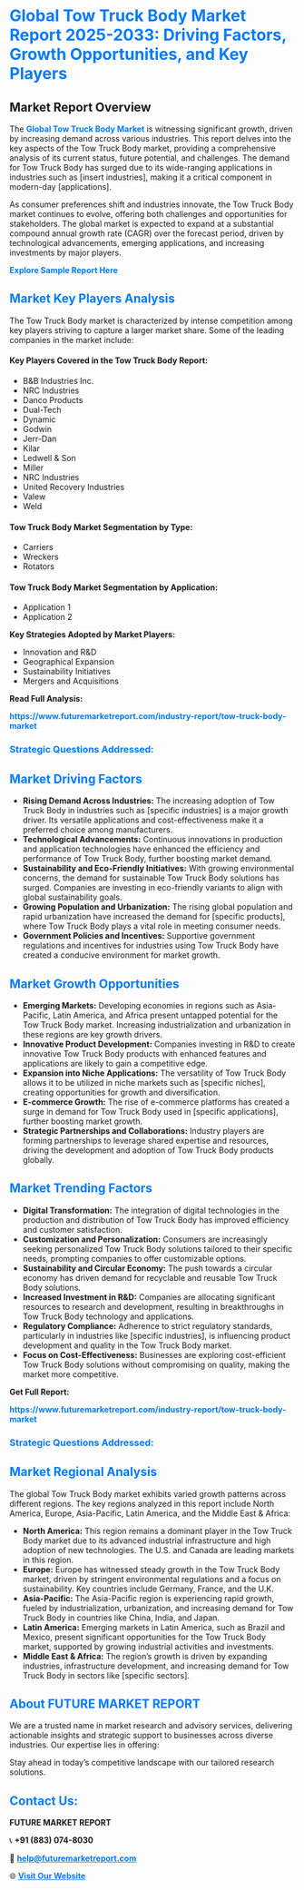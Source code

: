 <h1 style="color: #007BFF;">Global Tow Truck Body Market Report 2025-2033: Driving Factors, Growth Opportunities, and Key Players</h1>

<section id="overview">
<h2>Market Report Overview</h2>
<p>The <a href="https://www.futuremarketreport.com/industry-report/tow-truck-body-market" style="color: #007BFF; text-decoration: none;"><strong>Global Tow Truck Body Market</strong></a> is witnessing significant growth, driven by increasing demand across various industries. This report delves into the key aspects of the Tow Truck Body market, providing a comprehensive analysis of its current status, future potential, and challenges. The demand for Tow Truck Body has surged due to its wide-ranging applications in industries such as [insert industries], making it a critical component in modern-day [applications].</p>
<p>As consumer preferences shift and industries innovate, the Tow Truck Body market continues to evolve, offering both challenges and opportunities for stakeholders. The global market is expected to expand at a substantial compound annual growth rate (CAGR) over the forecast period, driven by technological advancements, emerging applications, and increasing investments by major players.</p>
</section>

<section id="overview">
<p><a href="https://www.futuremarketreport.com/request-sample/reportId=105548" style="color: #007BFF; text-decoration: none;"><strong>Explore Sample Report Here</strong></a></p>
</section>

<section id="key-players">
<h2 style="color: #007BFF;">Market Key Players Analysis</h2>
<p>The Tow Truck Body market is characterized by intense competition among key players striving to capture a larger market share. Some of the leading companies in the market include:</p>
<h4>Key Players Covered in the Tow Truck Body Report:</h4>
<ul><li>B&amp;B Industries Inc.</li><li>NRC Industries</li><li>Danco Products</li><li>Dual-Tech</li><li>Dynamic</li><li>Godwin</li><li>Jerr-Dan</li><li>Kilar</li><li>Ledwell &amp; Son</li><li>Miller</li><li>NRC Industries</li><li>United Recovery Industries</li><li>Valew</li><li>Weld</li></ul>
<h4>Tow Truck Body Market Segmentation by Type:</h4>
<ul><li>Carriers</li><li>Wreckers</li><li>Rotators</li></ul>

<h4>Tow Truck Body Market Segmentation by Application:</h4>
<ul><li>Application 1</li><li>Application 2</li></ul>
<p><strong>Key Strategies Adopted by Market Players:</strong></p>
<ul>
<li>Innovation and R&D</li>
<li>Geographical Expansion</li>
<li>Sustainability Initiatives</li>
<li>Mergers and Acquisitions</li>
</ul>
</section>

<section>
<p><strong>Read Full Analysis: </strong></p><a href="https://www.futuremarketreport.com/industry-report/tow-truck-body-market" style="color: #007BFF; text-decoration: none;"><strong>https://www.futuremarketreport.com/industry-report/tow-truck-body-market</strong></a>
<h3 style="color: #007BFF;">Strategic Questions Addressed:</h3>
</section>

<section id="driving-factors">
<h2 style="color: #007BFF;">Market Driving Factors</h2>
<ul>
<li><strong>Rising Demand Across Industries:</strong> The increasing adoption of Tow Truck Body in industries such as [specific industries] is a major growth driver. Its versatile applications and cost-effectiveness make it a preferred choice among manufacturers.</li>
<li><strong>Technological Advancements:</strong> Continuous innovations in production and application technologies have enhanced the efficiency and performance of Tow Truck Body, further boosting market demand.</li>
<li><strong>Sustainability and Eco-Friendly Initiatives:</strong> With growing environmental concerns, the demand for sustainable Tow Truck Body solutions has surged. Companies are investing in eco-friendly variants to align with global sustainability goals.</li>
<li><strong>Growing Population and Urbanization:</strong> The rising global population and rapid urbanization have increased the demand for [specific products], where Tow Truck Body plays a vital role in meeting consumer needs.</li>
<li><strong>Government Policies and Incentives:</strong> Supportive government regulations and incentives for industries using Tow Truck Body have created a conducive environment for market growth.</li>
</ul>
</section>

<section id="growth-opportunities">
<h2 style="color: #007BFF;">Market Growth Opportunities</h2>
<ul>
<li><strong>Emerging Markets:</strong> Developing economies in regions such as Asia-Pacific, Latin America, and Africa present untapped potential for the Tow Truck Body market. Increasing industrialization and urbanization in these regions are key growth drivers.</li>
<li><strong>Innovative Product Development:</strong> Companies investing in R&D to create innovative Tow Truck Body products with enhanced features and applications are likely to gain a competitive edge.</li>
<li><strong>Expansion into Niche Applications:</strong> The versatility of Tow Truck Body allows it to be utilized in niche markets such as [specific niches], creating opportunities for growth and diversification.</li>
<li><strong>E-commerce Growth:</strong> The rise of e-commerce platforms has created a surge in demand for Tow Truck Body used in [specific applications], further boosting market growth.</li>
<li><strong>Strategic Partnerships and Collaborations:</strong> Industry players are forming partnerships to leverage shared expertise and resources, driving the development and adoption of Tow Truck Body products globally.</li>
</ul>
</section>

<section id="trending-factors">
<h2 style="color: #007BFF;">Market Trending Factors</h2>
<ul>
<li><strong>Digital Transformation:</strong> The integration of digital technologies in the production and distribution of Tow Truck Body has improved efficiency and customer satisfaction.</li>
<li><strong>Customization and Personalization:</strong> Consumers are increasingly seeking personalized Tow Truck Body solutions tailored to their specific needs, prompting companies to offer customizable options.</li>
<li><strong>Sustainability and Circular Economy:</strong> The push towards a circular economy has driven demand for recyclable and reusable Tow Truck Body solutions.</li>
<li><strong>Increased Investment in R&D:</strong> Companies are allocating significant resources to research and development, resulting in breakthroughs in Tow Truck Body technology and applications.</li>
<li><strong>Regulatory Compliance:</strong> Adherence to strict regulatory standards, particularly in industries like [specific industries], is influencing product development and quality in the Tow Truck Body market.</li>
<li><strong>Focus on Cost-Effectiveness:</strong> Businesses are exploring cost-efficient Tow Truck Body solutions without compromising on quality, making the market more competitive.</li>
</ul>
</section>

<section>
<p><strong>Get Full Report: </strong></p><a href="https://www.futuremarketreport.com/industry-report/tow-truck-body-market" style="color: #007BFF; text-decoration: none;"><strong>https://www.futuremarketreport.com/industry-report/tow-truck-body-market</strong></a>
<h3 style="color: #007BFF;">Strategic Questions Addressed:</h3>
</section>


<section id="regional-analysis">
<h2 style="color: #007BFF;">Market Regional Analysis</h2>
<p>The global Tow Truck Body market exhibits varied growth patterns across different regions. The key regions analyzed in this report include North America, Europe, Asia-Pacific, Latin America, and the Middle East & Africa:</p>
<ul>
<li><strong>North America:</strong> This region remains a dominant player in the Tow Truck Body market due to its advanced industrial infrastructure and high adoption of new technologies. The U.S. and Canada are leading markets in this region.</li>
<li><strong>Europe:</strong> Europe has witnessed steady growth in the Tow Truck Body market, driven by stringent environmental regulations and a focus on sustainability. Key countries include Germany, France, and the U.K.</li>
<li><strong>Asia-Pacific:</strong> The Asia-Pacific region is experiencing rapid growth, fueled by industrialization, urbanization, and increasing demand for Tow Truck Body in countries like China, India, and Japan.</li>
<li><strong>Latin America:</strong> Emerging markets in Latin America, such as Brazil and Mexico, present significant opportunities for the Tow Truck Body market, supported by growing industrial activities and investments.</li>
<li><strong>Middle East & Africa:</strong> The region’s growth is driven by expanding industries, infrastructure development, and increasing demand for Tow Truck Body in sectors like [specific sectors].</li>
</ul>
</section>

<footer>
<h2 style="color: #007BFF;">About FUTURE MARKET REPORT</h2>
<p>We are a trusted name in market research and advisory services, delivering actionable insights and strategic support to businesses across diverse industries. Our expertise lies in offering:</p>

<p>Stay ahead in today’s competitive landscape with our tailored research solutions.</p>

<h2 style="color: #007BFF;">Contact Us:</h2>
<p><strong>FUTURE MARKET REPORT</strong></p>
<p>📞 <strong>+91 (883) 074-8030</strong></p>
<p>📧 <strong><a href="mailto:help@futuremarketreport.com" style="color: #007BFF;">help@futuremarketreport.com</a></strong></p>
<p>🌐 <strong><a href="https://www.futuremarketreport.com/" style="color: #007BFF;">Visit Our Website</a></strong></p>
</footer>